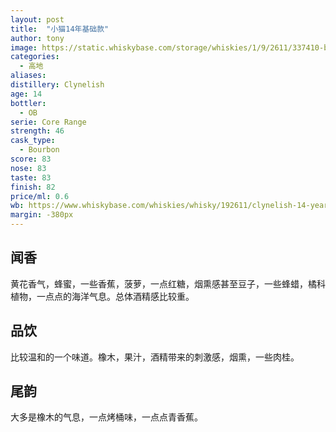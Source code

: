 ```yaml
---
layout: post
title:  "小猫14年基础款"
author: tony
image: https://static.whiskybase.com/storage/whiskies/1/9/2611/337410-big.jpg
categories:
  - 高地
aliases: 
distillery: Clynelish
age: 14
bottler:
  - OB
serie: Core Range
strength: 46
cask_type:
  - Bourbon
score: 83
nose: 83
taste: 83
finish: 82
price/ml: 0.6
wb: https://www.whiskybase.com/whiskies/whisky/192611/clynelish-14-year-old
margin: -380px
---
```


## 闻香
黄花香气，蜂蜜，一些香蕉，菠萝，一点红糖，烟熏感甚至豆子，一些蜂蜡，橘科植物，一点点的海洋气息。总体酒精感比较重。

## 品饮
比较温和的一个味道。橡木，果汁，酒精带来的刺激感，烟熏，一些肉桂。

## 尾韵
大多是橡木的气息，一点烤桶味，一点点青香蕉。

